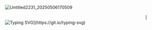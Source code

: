 ![Untitled2231_20250506170509](https://github.com/user-attachments/assets/e7352bdc-4a8e-4062-bfe1-2888169c150f)



ㅤㅤㅤㅤㅤㅤㅤㅤㅤㅤㅤㅤㅤㅤㅤㅤㅤㅤㅤㅤㅤㅤㅤㅤㅤㅤㅤㅤㅤㅤㅤㅤㅤㅤㅤㅤ[![Typing SVG](https://readme-typing-svg.demolab.com?font=Fira+Code&size=16&pause=1000&color=D9759F&width=435&lines=Oh%2C+this'll+be+fun!;Gee%2C+it+sure+is+boring+around+here.;It's+proper+adequate+to+respect+your+hostess.)](https://git.io/typing-svg)
